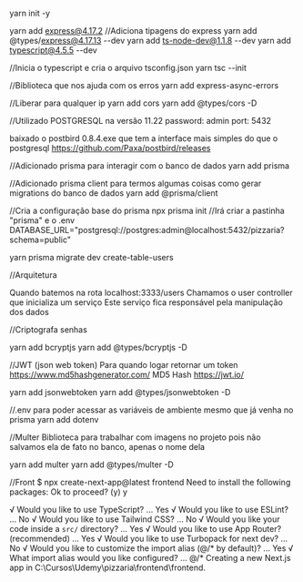 yarn init -y

yarn add express@4.17.2
//Adiciona tipagens do express
yarn add @types/express@4.17.13 --dev
yarn add ts-node-dev@1.1.8 --dev
yarn add typescript@4.5.5 --dev

//Inicia o typescript e cria o arquivo tsconfig.json
yarn tsc --init

//Biblioteca que nos ajuda com os erros
yarn add express-async-errors

//Liberar para qualquer ip
yarn add cors
yarn add @types/cors -D

//Utilizado POSTGRESQL na versão 11.22
password: admin
port: 5432

baixado o postbird 0.8.4.exe que tem a interface mais simples do que o postgresql
https://github.com/Paxa/postbird/releases


//Adicionado prisma para interagir com o banco de dados
yarn add prisma

//Adicionado prisma client para termos algumas coisas como gerar migrations do banco de dados
yarn add @prisma/client

//Cria a configuração base do prisma
npx prisma init
//Irá criar a pastinha "prisma" e o .env
DATABASE_URL="postgresql://postgres:admin@localhost:5432/pizzaria?schema=public"

yarn prisma migrate dev
create-table-users

//Arquitetura

Quando batemos na rota localhost:3333/users
Chamamos o user controller que inicializa um serviço
Este serviço fica responsável pela manipulação dos dados

//Criptografa senhas

yarn add bcryptjs
yarn add @types/bcryptjs -D

//JWT (json web token)
Para quando logar retornar um token
https://www.md5hashgenerator.com/
MD5 Hash
https://jwt.io/

yarn add jsonwebtoken
yarn add @types/jsonwebtoken -D


//.env para poder acessar as variáveis de ambiente mesmo que já venha no prisma
yarn add dotenv

//Multer 
Biblioteca para trabalhar com imagens no projeto pois não salvamos ela de fato no banco, apenas o nome dela

yarn add multer
yarn add @types/multer -D

//Front
$ npx create-next-app@latest frontend
Need to install the following packages:
Ok to proceed? (y) y

√ Would you like to use TypeScript? ... Yes
√ Would you like to use ESLint? ... No
√ Would you like to use Tailwind CSS? ... No
√ Would you like your code inside a `src/` directory? ... Yes
√ Would you like to use App Router? (recommended) ... Yes
√ Would you like to use Turbopack for next dev? ... No
√ Would you like to customize the import alias (@/* by default)? ... Yes
√ What import alias would you like configured? ... @/*
Creating a new Next.js app in C:\Cursos\Udemy\pizzaria\frontend\frontend.

